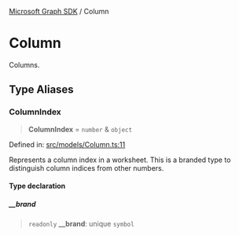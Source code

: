 [Microsoft Graph SDK](README.md) / Column

# Column

Columns.

## Type Aliases

### ColumnIndex

> **ColumnIndex** = `number` & `object`

Defined in: [src/models/Column.ts:11](https://github.com/Future-Secure-AI/sharepoint-workbook/blob/main/src/models/Column.ts#L11)

Represents a column index in a worksheet. This is a branded type to distinguish column indices from other numbers.

#### Type declaration

##### \_\_brand

> `readonly` **\_\_brand**: unique `symbol`
